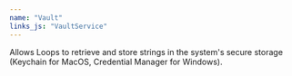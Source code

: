 ```yaml
---
name: "Vault"
links_js: "VaultService"
---
```

Allows Loops to retrieve and store strings in the system's secure storage (Keychain for MacOS, Credential Manager for Windows).
